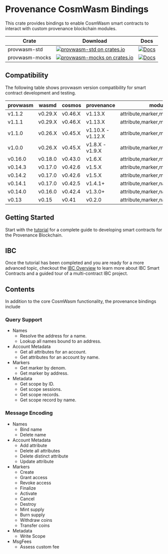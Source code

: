 # Provenance CosmWasm Bindings

This crate provides bindings to enable CosmWasm smart contracts to interact with custom provenance
blockchain modules.

| Crate          | Download                                                                                                                      | Docs                                                                                |
|----------------|-------------------------------------------------------------------------------------------------------------------------------|-------------------------------------------------------------------------------------|
| provwasm-std   | [![provwasm-std on crates.io](https://img.shields.io/crates/v/provwasm-std.svg)](https://crates.io/crates/provwasm-std)       | [![Docs](https://docs.rs/provwasm-std/badge.svg)](https://docs.rs/provwasm-std)     |
| provwasm-mocks | [![provwasm-mocks on crates.io](https://img.shields.io/crates/v/provwasm-mocks.svg)](https://crates.io/crates/provwasm-mocks) | [![Docs](https://docs.rs/provwasm-mocks/badge.svg)](https://docs.rs/provwasm-mocks) |

## Compatibility

The following table shows provwasm version compatibility for smart contract development and testing.

| provwasm | wasmd   | cosmos  | provenance        | module support                         |
|----------|---------|---------|-------------------|----------------------------------------|
| v1.1.2   | v0.29.X | v0.46.X | v1.13.X           | attribute,marker,metadata,msgfees,name |
| v1.1.1   | v0.29.X | v0.46.X | v1.13.X           | attribute,marker,metadata,msgfees,name |
| v1.1.0   | v0.26.X | v0.45.X | v1.10.X - v1.12.X | attribute,marker,metadata,msgfees,name |
| v1.0.0   | v0.26.X | v0.45.X | v1.8.X - v1.9.X   | attribute,marker,metadata,name         |
| v0.16.0  | v0.18.0 | v0.43.0 | v1.6.X            | attribute,marker,metadata,name         |
| v0.14.3  | v0.17.0 | v0.42.6 | v1.5.X            | attribute,marker,metadata,name         |
| v0.14.2  | v0.17.0 | v0.42.6 | v1.5.X            | attribute,marker,metadata,name         |
| v0.14.1  | v0.17.0 | v0.42.5 | v1.4.1+           | attribute,marker,name                  |
| v0.14.0  | v0.16.0 | v0.42.4 | v1.3.0+           | attribute,marker,name                  |
| v0.13    | v0.15   | v0.41   | v0.2.0            | attribute,marker,name                  |

## Getting Started

Start with the [tutorial](docs/tutorial/01-overview.md) for a complete guide to developing smart
contracts for the Provenance Blockchain.

## IBC

Once the tutorial has been completed and you are ready for a more advanced topic, checkout the
[IBC Overview](contracts/ibc/README.md) to learn more about IBC Smart Contracts and a guided tour of a multi-contract IBC project.

## Contents

In addition to the core CosmWasm functionality, the provenance bindings include

### Query Support

- Names
  - Resolve the address for a name.
  - Lookup all names bound to an address.
- Account Metadata
  - Get all attributes for an account.
  - Get attributes for an account by name.
- Markers
  - Get marker by denom.
  - Get marker by address.
- Metadata
  - Get scope by ID.
  - Get scope sessions.
  - Get scope records.
  - Get scope record by name.

### Message Encoding

- Names
  - Bind name
  - Delete name
- Account Metadata
  - Add attribute
  - Delete all attributes
  - Delete distinct attribute
  - Update attribute
- Markers
  - Create
  - Grant access
  - Revoke access
  - Finalize
  - Activate
  - Cancel
  - Destroy
  - Mint supply
  - Burn supply
  - Withdraw coins
  - Transfer coins
- Metadata
  - Write Scope
- MsgFees
  - Assess custom fee
